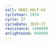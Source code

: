 ```yaml
---
cell: NR02-GOLF-04
cycleYear: 2019
cycle: 37
cycleDate: 2019-37
resistance: 1400000
enlightened: 660000
---
```

